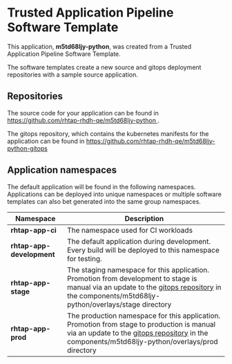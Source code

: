 # Trusted Application Pipeline Software Template

This application, **m5td68ljy-python**, was created from a Trusted Application Pipeline Software Template.

The software templates create a new source and gitops deployment repositories with a sample source application. 

## Repositories

The source code for your application can be found in [https://github.com/rhtap-rhdh-qe/m5td68ljy-python ](https://github.com/rhtap-rhdh-qe/m5td68ljy-python ).
 
The gitops repository, which contains the kubernetes manifests for the application can be found in 
[https://github.com/rhtap-rhdh-qe/m5td68ljy-python-gitops ](https://github.com/rhtap-rhdh-qe/m5td68ljy-python-gitops ) 

## Application namespaces 

The default application will be found in the following namespaces. Applications can be deployed into unique namespaces or multiple software templates can also bet generated into the same group namespaces.  

|  Namespace   |  Description   |  
| -------- | -------- |
| **rhtap-app-ci** | The namespace used for CI workloads |
| **rhtap-app-development** | The default application during development. Every build will be deployed to this namespace for testing. |
| **rhtap-app-stage** | The staging namespace for this application. Promotion from development to stage is manual via an update to the [gitops repository](https://github.com/rhtap-rhdh-qe/m5td68ljy-python-gitops ) in the components/m5td68ljy-python/overlays/stage directory |
| **rhtap-app-prod** | The production namespace for this application. Promotion from stage to production is manual via an update to the [gitops repository](https://github.com/rhtap-rhdh-qe/m5td68ljy-python-gitops ) in the components/m5td68ljy-python/overlays/prod directory |